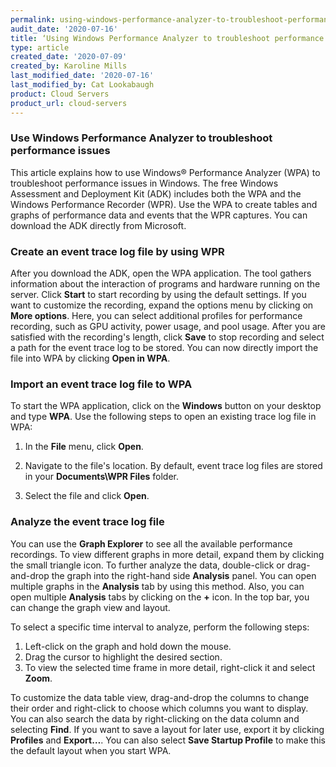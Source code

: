 ```yaml
---
permalink: using-windows-performance-analyzer-to-troubleshoot-performance-issues/
audit_date: '2020-07-16'
title: ‘Using Windows Performance Analyzer to troubleshoot performance issues’
type: article
created_date: '2020-07-09'
created_by: Karoline Mills
last_modified_date: '2020-07-16'
last_modified_by: Cat Lookabaugh
product: Cloud Servers
product_url: cloud-servers
---
```


### Use Windows Performance Analyzer to troubleshoot performance issues

This article explains how to use Windows&reg; Performance Analyzer (WPA) to troubleshoot performance issues in Windows.
The free Windows Assessment and Deployment Kit (ADK) includes both the WPA and the Windows Performance Recorder (WPR). Use
the WPA to create tables and graphs of performance data and events that the WPR captures. You can download the ADK
directly from Microsoft.

### Create an event trace log file by using WPR

After you download the ADK, open the WPA application. The tool gathers information about the interaction of programs and
hardware running on the server. Click **Start** to start recording by using the default settings. If you want to customize
the recording, expand the options menu by clicking on **More options**. Here, you can select additional profiles for performance
recording, such as GPU activity, power usage, and pool usage. After you are satisfied with the recording's length, click
**Save** to stop recording and select a path for the event trace log to be stored. You can now directly import the file into WPA
by clicking **Open in WPA**.

### Import an event trace log file to WPA

To start the WPA application, click on the **Windows** button on your desktop and type **WPA**.  Use the following steps to open
an existing trace log file in WPA:

1. In the **File** menu, click **Open**.

2. Navigate to the file's location. By default, event trace log files are stored in your **Documents\WPR Files** folder.

3. Select the file and click **Open**.

### Analyze the event trace log file

You can use the **Graph Explorer** to see all the available performance recordings. To view different graphs in more detail, expand them
by clicking the small triangle icon. To further analyze the data, double-click or drag-and-drop the graph into the right-hand side
**Analysis** panel. You can open multiple graphs in the **Analysis** tab by using this method. Also, you can open multiple **Analysis**
tabs by clicking on the **+** icon. In the top bar, you can change the graph view and layout.

To select a specific time interval to analyze, perform the following steps:

1. Left-click on the graph and hold down the mouse.
2. Drag the cursor to highlight the desired section.
3. To view the selected time frame in more detail, right-click it and select **Zoom**.

To customize the data table view, drag-and-drop the columns to change their order and right-click to choose which columns you want to
display. You can also search the data by right-clicking on the data column and selecting **Find**. If you want to save a layout for
later use, export it by clicking **Profiles** and **Export…**. You can also select **Save Startup Profile** to make this the default
layout when you start WPA.
